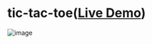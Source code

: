 # tic-tac-toe([Live Demo](https://satogo1.github.io/tic-tac-toe))
![image](https://user-images.githubusercontent.com/85353835/214712249-d8440124-2392-409d-a8b4-200dcacb037f.png)
